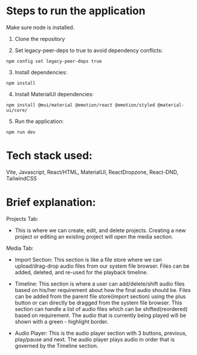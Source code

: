 # Steps to run the application

Make sure node is installed.

1. Clone the repository

2. Set legacy-peer-deps to true to avoid dependency conflicts:

```
npm config set legacy-peer-deps true
```

3. Install dependencies:

```
npm install
```

4. Install MaterialUI dependencies:

```
npm install @mui/material @emotion/react @emotion/styled @material-ui/core/
```

5. Run the application:

```
npm run dev
```

# Tech stack used:

Vite, Javascript, React/HTML, MaterialUI, ReactDropzone, React-DND, TailwindCSS

# Brief explanation:

Projects Tab:

- This is where we can create, edit, and delete projects. Creating a new project or editing an existing project will open the media section.

Media Tab:

- Import Section: This section is like a file store where we can upload/drag-drop audio files from our system file browser. Files can be added, deleted, and re-used for the playback timeline.

- Timeline: This section is where a user can add/delete/shift audio files based on his/her requirement about how the final audio should be. Files can be added from the parent file store(import section) using the plus button or can directly be dragged from the system file browser. This section can handle a list of audio files which can be shifted(reordered) based on requirement. The audio that is currently being played will be shown with a green - highlight border.

- Audio Player: This is the audio player section with 3 buttons, previous, play/pause and next. The audio player plays audio in order that is governed by the Timeline section.

